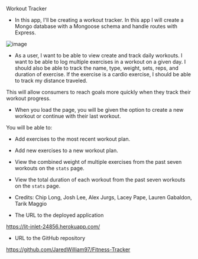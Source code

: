 Workout Tracker

- In this app, I'll be creating a workout tracker. In this app I will create a Mongo database with a Mongoose schema and handle routes with Express.

![image](https://user-images.githubusercontent.com/80869140/122142006-21670700-ce14-11eb-953e-7d28223ef963.png)




- As a user, I want to be able to view create and track daily workouts. I want to be able to log multiple exercises in a workout on a given day. I should also be able to track the name, type, weight, sets, reps, and duration of exercise. If the exercise is a cardio exercise, I should be able to track my distance traveled.

This will allow consumers to reach goals more quickly when they track their workout progress.

- When you load the page, you will be given the option to create a new workout or continue with their last workout.

You will be able to:

- Add exercises to the most recent workout plan.

- Add new exercises to a new workout plan.

- View the combined weight of multiple exercises from the past seven workouts on the `stats` page.

- View the total duration of each workout from the past seven workouts on the `stats` page.






















* Credits: Chip Long, Josh Lee, Alex Jurgs, Lacey Pape, Lauren Gabaldon, Tarik Maggio



- The URL to the deployed application

https://lit-inlet-24856.herokuapp.com/

* URL to the GitHub repository

https://github.com/JaredWilliam97/Fitness-Tracker
